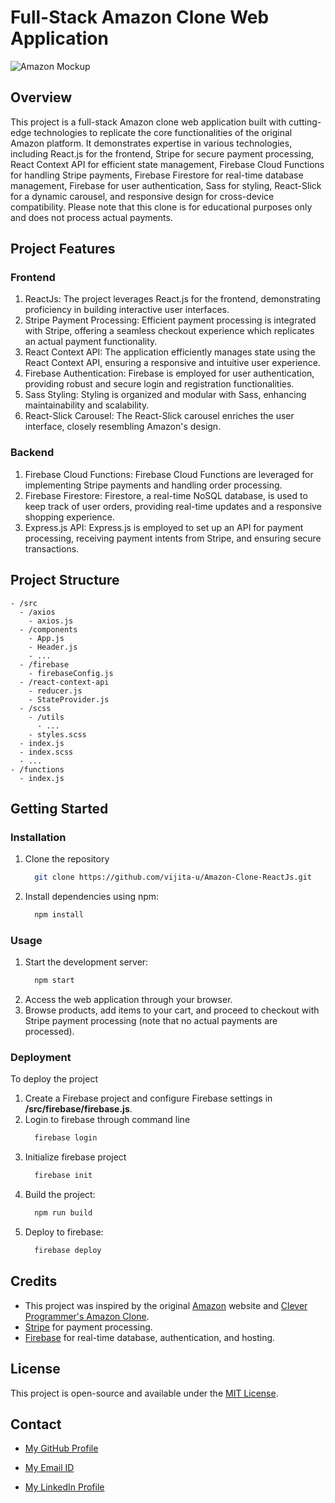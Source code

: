 # Full-Stack Amazon Clone Web Application

![Amazon Mockup](https://github.com/vijita-u/Amazon-Clone-ReactJs/assets/96591032/f42a413d-28ed-46ef-a8c3-a3ad22fbddcb)


## Overview
This project is a full-stack Amazon clone web application built with cutting-edge technologies to replicate the core functionalities of the original Amazon platform. It demonstrates expertise in various technologies, including React.js for the frontend, Stripe for secure payment processing, React Context API for efficient state management, Firebase Cloud Functions for handling Stripe payments, Firebase Firestore for real-time database management, Firebase for user authentication, Sass for styling, React-Slick for a dynamic carousel, and responsive design for cross-device compatibility. Please note that this clone is for educational purposes only and does not process actual payments.

## Project Features

### Frontend
1. ReactJs: The project leverages React.js for the frontend, demonstrating proficiency in building interactive user interfaces.
2. Stripe Payment Processing: Efficient payment processing is integrated with Stripe, offering a seamless checkout experience which replicates an actual payment functionality.
3. React Context API: The application efficiently manages state using the React Context API, ensuring a responsive and intuitive user experience.
4. Firebase Authentication: Firebase is employed for user authentication, providing robust and secure login and registration functionalities.
5. Sass Styling: Styling is organized and modular with Sass, enhancing maintainability and scalability.
6. React-Slick Carousel: The React-Slick carousel enriches the user interface, closely resembling Amazon's design.

### Backend
1. Firebase Cloud Functions: Firebase Cloud Functions are leveraged for implementing Stripe payments and handling order processing.
2. Firebase Firestore: Firestore, a real-time NoSQL database, is used to keep track of user orders, providing real-time updates and a responsive shopping experience.
3. Express.js API: Express.js is employed to set up an API for payment processing, receiving payment intents from Stripe, and ensuring secure transactions.

## Project Structure

```plaintext
- /src
  - /axios
    - axios.js
  - /components
    - App.js
    - Header.js
    - ...
  - /firebase
    - firebaseConfig.js
  - /react-context-api
    - reducer.js
    - StateProvider.js
  - /scss
    - /utils
      - ...
    - styles.scss
  - index.js
  - index.scss
  - ...
- /functions
  - index.js
```
## Getting Started

### Installation
1. Clone the repository
   ```bash
     git clone https://github.com/vijita-u/Amazon-Clone-ReactJs.git
   ```
2. Install dependencies using npm:
   ```bash
     npm install
   ```

### Usage
1. Start the development server:
   ```bash
     npm start
   ```
2. Access the web application through your browser.
3. Browse products, add items to your cart, and proceed to checkout with Stripe payment processing (note that no actual payments are processed).

### Deployment
To deploy the project

1. Create a Firebase project and configure Firebase settings in **/src/firebase/firebase.js**.
2. Login to firebase through command line
   ```bash
     firebase login
   ```
3. Initialize firebase project
   ```bash
     firebase init
   ```
4. Build the project:
   ```bash
     npm run build
   ```
5. Deploy to firebase:
   ```bash
     firebase deploy
   ```

## Credits

- This project was inspired by the original [Amazon](https://www.amazon.in/) website and [Clever Programmer's Amazon Clone](https://youtu.be/RDV3Z1KCBvo?si=SjWWBUACja1FFplC).
- [Stripe](https://stripe.com/en-in) for payment processing.
- [Firebase](https://firebase.google.com/) for real-time database, authentication, and hosting.

## License
This project is open-source and available under the [MIT License]().

## Contact
- [My GitHub Profile](https://github.com/vijita-u)

- [My Email ID](udayvijita3009@gmail.com)

- [My LinkedIn Profile]()
